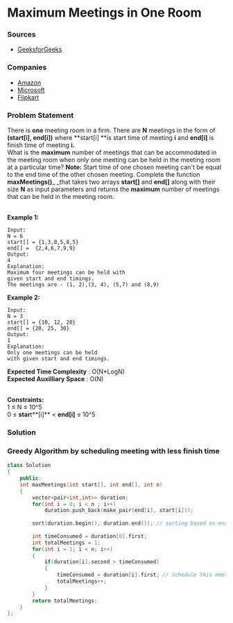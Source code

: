 # Maximum Meetings in One Room

### Sources

* [GeeksforGeeks](https://practice.geeksforgeeks.org/problems/n-meetings-in-one-room-1587115620/1#)

### Companies

* [Amazon](../../company-based-lists/amazon.md)
* [Microsoft](../../company-based-lists/microsoft.md)
* [Flipkart](../../company-based-lists/flipkart.md)

### Problem Statement

There is **one** meeting room in a firm. There are **N** meetings in the form of **(start\[i], end\[i])** where **start\[i] **is start time of meeting **i** and **end\[i]** is finish time of meeting **i.**\
 What is the **maximum** number of meetings that can be accommodated in the meeting room when only one meeting can be held in the meeting room at a particular time? **Note:** Start time of one chosen meeting can't be equal to the end time of the other chosen meeting. Complete the function **maxMeetings()**_ _that takes two arrays **start\[]** and **end\[]** along with their size **N** as input parameters and returns the **maximum** number of meetings that can be held in the meeting room.

\
 **Example 1:**

```
Input:
N = 6
start[] = {1,3,0,5,8,5}
end[] =  {2,4,6,7,9,9}
Output: 
4
Explanation:
Maximum four meetings can be held with
given start and end timings.
The meetings are - (1, 2),(3, 4), (5,7) and (8,9)
```

**Example 2:**

```
Input:
N = 3
start[] = {10, 12, 20}
end[] = {20, 25, 30}
Output: 
1
Explanation:
Only one meetings can be held
with given start and end timings.
```

**Expected Time Complexity** : O(N\*LogN)\
**Expected Auxilliary Space** : O(N)

\
 **Constraints:**\
 1 ≤ N ≤ 10^5\
 0 ≤ **star**t**\[i]** < **end\[i]** ≤ 10^5

### Solution

### Greedy Algorithm by scheduling meeting with less finish time

```cpp
class Solution
{
    public:
    int maxMeetings(int start[], int end[], int n)
    {
        vector<pair<int,int>> duration;
        for(int i = 0; i < n ; i++)
            duration.push_back(make_pair(end[i], start[i]));
        
        sort(duration.begin(), duration.end()); // sorting based on end time
        
        int timeConsumed = duration[0].first;
        int totalMeetings = 1;
        for(int i = 1; i < n; i++)
        {
            if(duration[i].second > timeConsumed)
            {
                timeConsumed = duration[i].first; // schedule this meeting
                totalMeetings++;
            }
        }
        return totalMeetings;
    }
};
```
